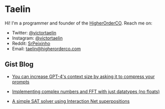 # Taelin

Hi! I'm a programmer and founder of the [HigherOrderCO](https://higherorderco.com). Reach me on:
- Twitter: [@victortaelin](https://twitter.com/victortaelin)
- Instagram: [@victortaelin](https://instagram.com/victortaelin)
- Reddit: [SrPeixinho](https://www.reddit.com/user/SrPeixinho/)
- Email: [taelin@higherorderco.com](mailto:taelin@higherorderco.com)

## Gist Blog

- [You can increase GPT-4's context size by asking it to compress your prompts](https://gist.github.com/VictorTaelin/d293328f75291b23e203e9d9db9bd136)

- [Implementing complex numbers and FFT with just datatypes (no floats)](https://gist.github.com/VictorTaelin/5776ede998d0039ad1cc9b12fd96811c)

- [A simple SAT solver using Interaction Net superpositions](https://gist.github.com/VictorTaelin/9061306220929f04e7e6980f23ade615)
